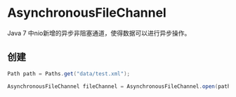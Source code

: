 # AsynchronousFileChannel

Java 7 中nio新增的异步非阻塞通道，使得数据可以进行异步操作。

## 创建

```java
Path path = Paths.get("data/test.xml");

AsynchronousFileChannel fileChannel = AsynchronousFileChannel.open(path, StandardOpenOption.READ);
```